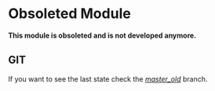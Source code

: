 Obsoleted Module
================

**This module is obsoleted and is not developed anymore.**


GIT
---

If you want to see the last state check the [*master_old*](../master_old) branch.


